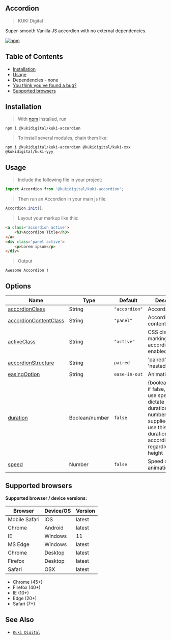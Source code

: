 ## Accordion

> KUKI Digital

Super-smooth Vanilla JS accordion with no external dependencies.

[![npm](https://img.shields.io/badge/npm-1.1.3-green.svg)](https://www.npmjs.com/package/@kukidigital/kuki-accordion)


## Table of Contents


- [Installation](#installation)
- [Usage](#usage)
- Dependencies - none
- [You think you've found a bug?](#you-think-youve-found-a-bug)
- [Supported browsers](#supported-browsers)



## Installation

> With [npm](https://npmjs.org/) installed, run

```shell
npm i @kukidigital/kuki-accordion
```

> To install several modules, chain them like:

```shell
npm i @kukidigital/kuki-accordion @kukidigital/kuki-xxx @kukidigital/kuki-yyy
```

## Usage

> Include the following file in your project:

```js
import Accordion from '@kukidigital/kuki-accordion';
```

> Then run an Accordion in your main js file.

```js
Accordion.init();
```

> Layout your markup like this:

```html
<a class='accordion active'>
    <h3>Accordion Title</h3>
</a>
<div class='panel active'>
    <p>Lorem ipsum</p>
</div>
```




> Output

```
Awesome Accordion !
```
Options
----------------------------------------------------------------
| Name                                             | Type     | Default          | Description                                                     |
|--------------------------------------------------|----------|------------------|-----------------------------------------------------------------|
| [accordionClass]()                               | String   | `"accordion"`    | Accordion Class                     |
| [accordionContentClass]()                        | String   | `"panel"`          | Accordion content Class                |
| [activeClass]()                                  | String   | `"active"`         | CSS class marking an accordion as enabled                     |
| [accordionStructure]()                           | String   | `paired`            | 'paired' or 'nested'   |
| [easingOption](https://developer.mozilla.org/en-US/docs/Web/API/EffectTiming/easing)   | String   | `ease-in-out`              | Animation                              |
| [duration]()                 | Boolean/number  | `false`          | {boolean/number} if false, then we use speed to dictate animation duration, if a number is supplied, then we use this as the duration for ALL accordions, regardless of height         |
| [speed]()               | Number  | `false`          | Speed of the animation in ms        |


## Supported browsers

**Supported browser / device versions:**

| Browser       | Device/OS | Version |
| ------------- | --------- | ------- |
| Mobile Safari | iOS       | latest  |
| Chrome        | Android   | latest  |
| IE            | Windows   | 11      |
| MS Edge       | Windows   | latest  |
| Chrome        | Desktop   | latest  |
| Firefox       | Desktop   | latest  |
| Safari        | OSX       | latest  |

* Chrome (45+)
* Firefox (40+)
* IE (10+) 
* Edge (20+)
* Safari (7+)

## See Also

- [`Kuki Digital`](https://www.npmjs.com/settings/kukidigital/packages)

